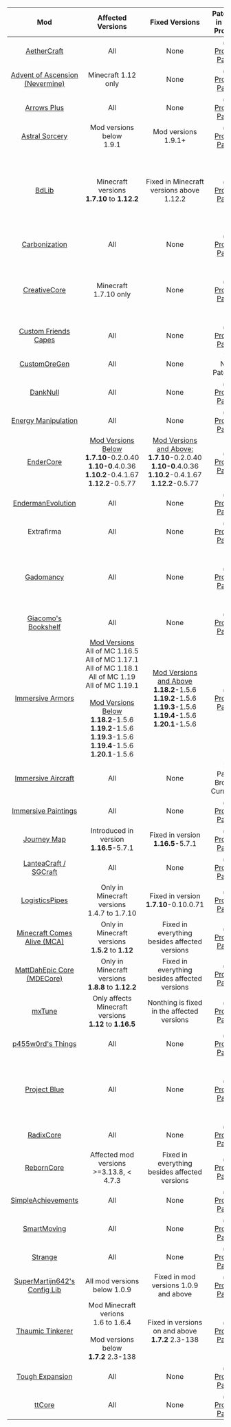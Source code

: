 |                                                                                 Mod                                                                                  |                                                                                                                     Affected Versions                                                                                                                      |                                                          Fixed Versions                                                           |                                                               Patched in this Project                                                               |                                     Security Notice                                      |                                                   Extras & Notes                                                   |
| :------------------------------------------------------------------------------------------------------------------------------------------------------------------: | :--------------------------------------------------------------------------------------------------------------------------------------------------------------------------------------------------------------------------------------------------------: | :-------------------------------------------------------------------------------------------------------------------------------: | :-------------------------------------------------------------------------------------------------------------------------------------------------: | :--------------------------------------------------------------------------------------: | :----------------------------------------------------------------------------------------------------------------: |
|                                                   [AetherCraft](https://www.curseforge.com/minecraft/mc-mods/aec)                                                    |                                                                                                                            All                                                                                                                             |                                                               None                                                                |                ✅ <br> [Project Patch](https://github.com/dogboy21/serializationisbad/blob/master/serializationisbad.json#L133-L141)                |                                                                                          |                                                                                                                    |
|                            [Advent of Ascension (Nevermine)](https://www.curseforge.com/minecraft/mc-mods/advent-of-ascension-nevermine)                             |                                                                                                                    Minecraft 1.12 only                                                                                                                     |                                                               None                                                                |                ✅ <br> [Project Patch](https://github.com/dogboy21/serializationisbad/blob/master/serializationisbad.json#L142-L151)                |                                                                                          |                                                                                                                    |
|       [Arrows Plus](https://www.minecraftforum.net/forums/mapping-and-modding-java-edition/minecraft-mods/1290719-1-6-2-ssp-smp-arrows-plus-v1-0-0-minecraft)        |                                                                                                                            All                                                                                                                             |                                                               None                                                                |                ✅ <br> [Project Patch](https://github.com/dogboy21/serializationisbad/blob/master/serializationisbad.json#L161-L169)                |                                                                                          |                                                                                                                    |
|                                            [Astral Sorcery](https://www.curseforge.com/minecraft/mc-mods/astral-sorcery)                                             |                                                                                                                Mod versions below<br> 1.9.1                                                                                                                |                                                        Mod versions 1.9.1+                                                        |                ✅ <br> [Project Patch](https://github.com/dogboy21/serializationisbad/blob/master/serializationisbad.json#L170-L178)                |                                                                                          |                                                                                                                    |
|                                                     [BdLib](https://www.curseforge.com/minecraft/mc-mods/bdlib)                                                      |                                                                                                      Minecraft versions<br> **1.7.10** to **1.12.2**                                                                                                       |                                             Fixed in Minecraft versions above 1.12.2                                              |                 ✅ <br> [Project Patch](https://github.com/dogboy21/serializationisbad/blob/master/serializationisbad.json#L4-L13)                  |                  [Link](https://www.cvedetails.com/cve/CVE-2021-33806 )                  | Fixed in [GTNH unofficial fork](https://github.com/GTNewHorizons/bdlib) in version 1.9.8-GTNH for Minecraft 1.7.10 |
|                                             [Carbonization](https://www.curseforge.com/minecraft/mc-mods/carbonization)                                              |                                                                                                                            All                                                                                                                             |                                                               None                                                                |                ✅ <br> [Project Patch](https://github.com/dogboy21/serializationisbad/blob/master/serializationisbad.json#L179-L187)                |                                                                                          |                                                                                                                    |
|                                              [CreativeCore](https://www.curseforge.com/minecraft/mc-mods/creativecore)                                               |                                                                                                                   Minecraft 1.7.10 only                                                                                                                    |                                                               None                                                                |                ✅<br> [Project Patch](https://github.com/dogboy21/serializationisbad/blob/master/serializationisbad.json#L106-L114)                 |                                                                                          |       Fixed in [GTNH unofficial fork](https://github.com/GTNewHorizons/CreativeCore) in version 1.3.31-GTNH        |
|                                      [Custom Friends Capes](https://www.curseforge.com/minecraft/mc-mods/custom-friends-capes)                                       |                                                                                                                            All                                                                                                                             |                                                               None                                                                |                ✅<br> [Project Patch](https://github.com/dogboy21/serializationisbad/blob/master/serializationisbad.json#L188-L201)                 |                                                                                          |                                                                                                                    |
|                                              [CustomOreGen](https://www.curseforge.com/minecraft/mc-mods/customoregen)                                               |                                                                                                                            All                                                                                                                             |                                                               None                                                                |                                                                 ❌<br> Not Patched                                                                  |                                                                                          |                                                                                                                    |
|                                                  [DankNull](https://www.curseforge.com/minecraft/mc-mods/dank-null)                                                  |                                                                                                                            All                                                                                                                             |                                                               None                                                                |                 ✅<br> [Project Patch](https://github.com/dogboy21/serializationisbad/blob/master/serializationisbad.json#L24-L32)                  |                                                                                          |                                                                                                                    |
| [Energy Manipulation](https://www.minecraftforum.net/forums/mapping-and-modding-java-edition/minecraft-mods/1290125-1-6-4-1-6-2-1-5-2-1-4-7-energy-manipulation-1-1) |                                                                                                                            All                                                                                                                             |                                                               None                                                                |                 ✅<br>[Project Patch](https://github.com/dogboy21/serializationisbad/blob/master/serializationisbad.json#L344-L352)                 |                                                                                          |                                                                                                                    |
|                                                 [EnderCore](https://www.curseforge.com/minecraft/mc-mods/endercore)                                                  |                                                                     <u>Mod Versions Below</u><br>**1.7.10**-0.2.0.40<br>**1.10-0**.4.0.36<br>**1.10.2**-0.4.1.67<br>**1.12.2**-0.5.77                                                                      |      <u>Mod Versions and Above:</u><br>**1.7.10**-0.2.0.40<br>**1.10-0**.4.0.36<br>**1.10.2**-0.4.1.67<br>**1.12.2**-0.5.77       |                 ✅<br> [Project Patch](https://github.com/dogboy21/serializationisbad/blob/master/serializationisbad.json#L14-L23)                  |                                                                                          |                                                                                                                    |
|                                         [EndermanEvolution](https://www.curseforge.com/minecraft/mc-mods/enderman-evolution)                                         |                                                                                                                            All                                                                                                                             |                                                               None                                                                |                 ✅<br>[Project Patch](https://github.com/dogboy21/serializationisbad/blob/master/serializationisbad.json#L115-L123)                 |                                                                                          |                                                                                                                    |
|                                                                              Extrafirma                                                                              |                                                                                                                            All                                                                                                                             |                                                               None                                                                |                ✅<br> [Project Patch](https://github.com/dogboy21/serializationisbad/blob/master/serializationisbad.json#L106-L114)                 |                                                                                          |                                                                                                                    |
|                                                 [Gadomancy](https://www.curseforge.com/minecraft/mc-mods/gadomancy)                                                  |                                                                                                                            All                                                                                                                             |                                                               None                                                                |                 ✅<br> [Project Patch](https://github.com/dogboy21/serializationisbad/blob/master/serializationisbad.json#L42-L51)                  |                                                                                          |         Fixed in [GTNH unofficial fork](https://github.com/GTNewHorizons/Gadomancy) in version 1.1.2-GTNH          |
|                                        [Giacomo's Bookshelf](https://www.curseforge.com/minecraft/mc-mods/giacomos-bookshelf)                                        |                                                                                                                            All                                                                                                                             |                                                               None                                                                |                ✅<br> [Project Patch](https://github.com/dogboy21/serializationisbad/blob/master/serializationisbad.json#L231-L239)                 |                                                                                          |                                                                                                                    |
|                                          [Immersive Armors](https://www.curseforge.com/minecraft/mc-mods/immersive-armors)                                           | <u>Mod Versions</u><br>All of MC 1.16.5<br>All of MC 1.17.1<br>All of MC 1.18.1<br>All of MC 1.19<br>All of MC 1.19.1<br><br><u>Mod Versions Below</u><br>**1.18.2**-1.5.6<br>**1.19.2**-1.5.6<br>**1.19.3**-1.5.6<br>**1.19.4**-1.5.6<br>**1.20.1**-1.5.6 | <u>Mod Versions and Above</u><br>**1.18.2**-1.5.6<br>**1.19.2**-1.5.6<br>**1.19.3**-1.5.6<br>**1.19.4**-1.5.6<br>**1.20.1**-1.5.6 | ✅<br>[Project Patch](https://github.com/dogboy21/serializationisbad/blob/871357f6763c59824b84b151d076d537f7345b8c/serializationisbad.json#L61-L69) |                                                                                          |                                                                                                                    |
|                                        [Immersive Aircraft](https://www.curseforge.com/minecraft/mc-mods/immersive-aircraft)                                         |                                                                                                                            All                                                                                                                             |                                                               None                                                                |                                                            ❌<br>Patch Broken Currently                                                             |                                                                                          |                                                                                                                    |
|                                       [Immersive Paintings](https://www.curseforge.com/minecraft/mc-mods/immersive-paintings)                                        |                                                                                                                            All                                                                                                                             |                                                               None                                                                |                  ✅<br>[Project Patch](https://github.com/dogboy21/serializationisbad/blob/master/serializationisbad.json#L79-L87)                  |                                                                                          |                                                                                                                    |
|                                                [Journey Map](https://www.curseforge.com/minecraft/mc-mods/journeymap)                                                |                                                                                                         Introduced in version<br> **1.16.5**-5.7.1                                                                                                         |                                               Fixed in version<br>**1.16.5**-5.7.1                                                |                 ✅<br>[Project Patch](https://github.com/dogboy21/serializationisbad/blob/master/serializationisbad.json#L222-L230)                 |                                                                                          |                                                                                                                    |
|                  [LanteaCraft / SGCraft](https://www.minecraftforum.net/forums/mapping-and-modding-java-edition/minecraft-mods/1292427-lanteacraft)                  |                                                                                                                            All                                                                                                                             |                                                               None                                                                |                 ✅<br>[Project Patch](https://github.com/dogboy21/serializationisbad/blob/master/serializationisbad.json#L203-L212)                 |                                                                                          |                                                                                                                    |
|                                            [LogisticsPipes](https://www.curseforge.com/minecraft/mc-mods/logistics-pipes)                                            |                                                                                                       Only in Minecraft versions<br> 1.4.7 to 1.7.10                                                                                                       |                                             Fixed in version<br>**1.7.10**-0.10.0.71                                              |                 ✅<br>[Project Patch](https://github.com/dogboy21/serializationisbad/blob/master/serializationisbad.json#L250-L262)                 | [Link](https://github.com/RS485/LogisticsPipes/security/advisories/GHSA-mcp7-xf3v-25x3)  |                                                                                                                    |
|                                [Minecraft Comes Alive (MCA)](https://www.curseforge.com/minecraft/mc-mods/minecraft-comes-alive-mca)                                 |                                                                                                    Only in Minecraft versions<br>**1.5.2** to **1.12**                                                                                                     |                                           Fixed in everything besides affected versions                                           |                 ✅<br>[Project Patch](https://github.com/dogboy21/serializationisbad/blob/master/serializationisbad.json#L240-L249)                 |                                                                                          |                                                                                                                    |
|                                     [MattDahEpic Core (MDECore)](https://www.curseforge.com/minecraft/mc-mods/mattdahepic-core)                                      |                                                                                                   Only in Minecraft versions<br>**1.8.8** to **1.12.2**                                                                                                    |                                           Fixed in everything besides affected versions                                           |                 ✅<br>[Project Patch](https://github.com/dogboy21/serializationisbad/blob/master/serializationisbad.json#L124-L132)                 |                                                                                          |                                                                                                                    |
|                                                    [mxTune](https://www.curseforge.com/minecraft/mc-mods/mxtune)                                                     |                                                                                                 Only affects Minecraft versions<br>**1.12** to **1.16.5**                                                                                                  |                                            Nonthing is fixed in the affected versions                                             |                 ✅<br>[Project Patch](https://github.com/dogboy21/serializationisbad/blob/master/serializationisbad.json#L263-L271)                 |                                                                                          |                                                                                                                    |
|                                          [p455w0rd's Things](https://www.curseforge.com/minecraft/mc-mods/p455w0rds-things)                                          |                                                                                                                            All                                                                                                                             |                                                               None                                                                |                 ✅<br>[Project Patch](https://github.com/dogboy21/serializationisbad/blob/master/serializationisbad.json#L272-L280)                 |                                                                                          |                                                                                                                    |
|                                       [Project Blue](https://www.csse.canterbury.ac.nz/greg.ewing/minecraft/mods/ProjectBlue/)                                       |                                                                                                                            All                                                                                                                             |                                                               None                                                                |                  ✅<br>[Project Patch](https://github.com/dogboy21/serializationisbad/blob/master/serializationisbad.json#L88-L96)                  |                                                                                          |        Fixed in [GTNH unofficial fork](https://github.com/GTNewHorizons/ProjectBlue) in version 1.1.12-GTNH        |
|                                                 [RadixCore](https://www.curseforge.com/minecraft/mc-mods/radixcore)                                                  |                                                                                                                            All                                                                                                                             |                                                               None                                                                |                 ✅<br>[Project Patch](https://github.com/dogboy21/serializationisbad/blob/master/serializationisbad.json#L281-L289)                 |                                                                                          |                                                                                                                    |
|                                                [RebornCore](https://www.curseforge.com/minecraft/mc-mods/reborncore)                                                 |                                                                                                         Affected mod versions<br>>=3.13.8, < 4.7.3                                                                                                         |                                           Fixed in everything besides affected versions                                           |                  ✅<br>[Project Patch](https://github.com/dogboy21/serializationisbad/blob/master/serializationisbad.json#L33-L41)                  | [Link](https://github.com/TechReborn/RebornCore/security/advisories/GHSA-r7pg-4xrf-7mrm) |                                                                                                                    |
|                                        [SimpleAchievements](https://www.curseforge.com/minecraft/mc-mods/simple-achievements)                                        |                                                                                                                            All                                                                                                                             |                                                               None                                                                |                  ✅<br>[Project Patch](https://github.com/dogboy21/serializationisbad/blob/master/serializationisbad.json#L52-L60)                  |                                                                                          |                                                                                                                    |
|                      [SmartMoving](https://www.minecraftforum.net/forums/mapping-and-modding-java-edition/minecraft-mods/1274224-smart-moving)                       |                                                                                                                            All                                                                                                                             |                                                               None                                                                |                 ✅<br>[Project Patch](https://github.com/dogboy21/serializationisbad/blob/master/serializationisbad.json#L290-L298)                 |                                                                                          |                                                                                                                    |
|                                                   [Strange](https://www.curseforge.com/minecraft/mc-mods/strange)                                                    |                                                                                                                            All                                                                                                                             |                                                               None                                                                |                 ✅<br>[Project Patch](https://github.com/dogboy21/serializationisbad/blob/master/serializationisbad.json#L299-L307)                 |                                                                                          |                                                                                                                    |
|                              [SuperMartijn642's Config Lib ](https://www.curseforge.com/minecraft/mc-mods/supermartijn642s-config-lib)                               |                                                                                                                All mod versions below 1.0.9                                                                                                                |                                               Fixed in mod versions 1.0.9 and above                                               |                 ✅<br>[Project Patch](https://github.com/dogboy21/serializationisbad/blob/master/serializationisbad.json#L308-L316)                 |                                                                                          |                                                                                                                    |
|                                          [Thaumic Tinkerer ](https://www.curseforge.com/minecraft/mc-mods/thaumic-tinkerer)                                          |                                                                                    Mod Minecraft verions<br>1.6 to 1.6.4<br><br>Mod versions below<br>**1.7.2** 2.3-138                                                                                    |                                        Fixed in versions on and above<br>**1.7.2** 2.3-138                                        |                 ✅<br>[Project Patch](https://github.com/dogboy21/serializationisbad/blob/master/serializationisbad.json#L317-L325)                 |                                                                                          |                                                                                                                    |
|                                           [Tough Expansion](https://www.curseforge.com/minecraft/mc-mods/tough-expansion)                                            |                                                                                                                            All                                                                                                                             |                                                               None                                                                |                 ✅<br>[Project Patch](https://github.com/dogboy21/serializationisbad/blob/master/serializationisbad.json#L327-L334)                 |                                                                                          |                                                                                                                    |
|                                                    [ttCore](https://www.curseforge.com/minecraft/mc-mods/ttcore)                                                     |                                                                                                                            All                                                                                                                             |                                                               None                                                                |                 ✅<br>[Project Patch](https://github.com/dogboy21/serializationisbad/blob/master/serializationisbad.json#L335-L343)                 |                                                                                          |                                                                                                                    |